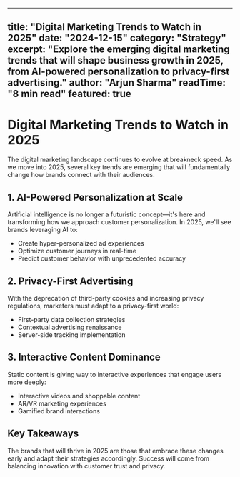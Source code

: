 
---
title: "Digital Marketing Trends to Watch in 2025"
date: "2024-12-15"
category: "Strategy"
excerpt: "Explore the emerging digital marketing trends that will shape business growth in 2025, from AI-powered personalization to privacy-first advertising."
author: "Arjun Sharma"
readTime: "8 min read"
featured: true
---

# Digital Marketing Trends to Watch in 2025

The digital marketing landscape continues to evolve at breakneck speed. As we move into 2025, several key trends are emerging that will fundamentally change how brands connect with their audiences.

## 1. AI-Powered Personalization at Scale

Artificial intelligence is no longer a futuristic concept—it's here and transforming how we approach customer personalization. In 2025, we'll see brands leveraging AI to:

- Create hyper-personalized ad experiences
- Optimize customer journeys in real-time
- Predict customer behavior with unprecedented accuracy

## 2. Privacy-First Advertising

With the deprecation of third-party cookies and increasing privacy regulations, marketers must adapt to a privacy-first world:

- First-party data collection strategies
- Contextual advertising renaissance
- Server-side tracking implementation

## 3. Interactive Content Dominance

Static content is giving way to interactive experiences that engage users more deeply:

- Interactive videos and shoppable content
- AR/VR marketing experiences
- Gamified brand interactions

## Key Takeaways

The brands that will thrive in 2025 are those that embrace these changes early and adapt their strategies accordingly. Success will come from balancing innovation with customer trust and privacy.
